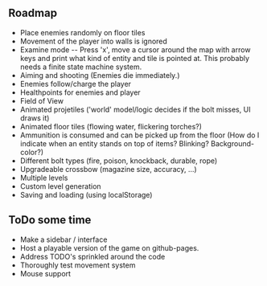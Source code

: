 ## Roadmap

- Place enemies randomly on floor tiles
- Movement of the player into walls is ignored
- Examine mode -- Press 'x', move a cursor around the map with arrow keys and print what kind of entity and tile is pointed at. This probably needs a finite state machine system.
- Aiming and shooting (Enemies die immediately.)
- Enemies follow/charge the player
- Healthpoints for enemies and player
- Field of View
- Animated projetiles ('world' model/logic decides if the bolt misses, UI draws it)
- Animated floor tiles (flowing water, flickering torches?)
- Ammunition is consumed and can be picked up from the floor (How do I indicate when an entity stands on top of items? Blinking? Background-color?)
- Different bolt types (fire, poison, knockback, durable, rope)
- Upgradeable crossbow (magazine size, accuracy, ...)
- Multiple levels
- Custom level generation
- Saving and loading (using localStorage)


## ToDo some time

- Make a sidebar / interface
- Host a playable version of the game on github-pages.
- Address TODO's sprinkled around the code
- Thoroughly test movement system
- Mouse support